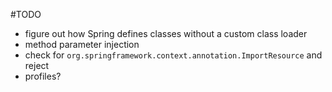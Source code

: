 #TODO
* figure out how Spring defines classes without a custom class loader
* method parameter injection
* check for `org.springframework.context.annotation.ImportResource` and reject
* profiles?